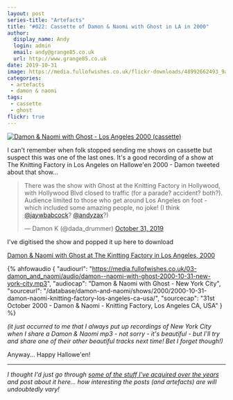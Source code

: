 ```yaml
---
layout: post
series-title: "Artefacts" 
title: "#022: Cassette of Damon & Naomi with Ghost in LA in 2000"
author:
  display_name: Andy
  login: admin
  email: andy@grange85.co.uk
  url: http://www.grange85.co.uk
date: 2019-10-31
image: https://media.fullofwishes.co.uk/flickr-downloads/48992662493_9aee5552ed_c.jpg
categories:
 - artefacts
 - damon & naomi
tags:
 - cassette
 - ghost
flickr: true
---
```

<a data-flickr-embed="true" href="https://www.flickr.com/photos/grange85/48992662493/in/datetaken/" title="Damon &amp; Naomi with Ghost - Los Angeles 2000 (cassette)"><img src="https://media.fullofwishes.co.uk/flickr-downloads/48992662493_9aee5552ed_c.jpg" alt="Damon &amp; Naomi with Ghost - Los Angeles 2000 (cassette)"></a>

I can't remember when folk stopped sending me shows on cassette but suspect this was one of the last ones. It's a good recording of a show at The Knitting Factory in Los Angeles on Hallowe'en 2000 - Damon tweeted about that show...

<blockquote class="twitter-tweet"><p lang="en" dir="ltr">There was the show with Ghost at the Knitting Factory in Hollywood, with Hollywood Blvd closed to traffic (for a parade? accident? both?). Audience limited to those who get around Los Angeles on foot - which included some amazing people, no joke! (I think <a href="https://twitter.com/jaywbabcock?ref_src=twsrc%5Etfw">@jaywbabcock</a>? <a href="https://twitter.com/andyzax?ref_src=twsrc%5Etfw">@andyzax</a>?)</p>&mdash; Damon K (@dada_drummer) <a href="https://twitter.com/dada_drummer/status/1190035200136372224?ref_src=twsrc%5Etfw">October 31, 2019</a></blockquote>

I've digitised the show and popped it up here to download

[Damon & Naomi with Ghost at The Kintting Factory in Los Angeles, 2000](https://media.fullofwishes.co.uk/03-damon_and_naomi/audio/damon--naomi-with-ghost-2000-10-31-the-knitting-factory.zip)

 {% ahfowaudio {
  "audiourl": "https://media.fullofwishes.co.uk/03-damon_and_naomi/audio/damon--naomi-with-ghost-2000-10-31-new-york-city.mp3",
  "audiocap": "Damon & Naomi with Ghost - New York City",
  "sourceurl": "/database/damon-and-naomi/shows/2000/2000-10-31-damon-naomi-knitting-factory-los-angeles-ca-usa/",
  "sourcecap": "31st October 2000 - Damon & Naomi - Knitting Factory, Los Angeles CA, USA"
  } %}

_(it just occurred to me that I *always* put up recordings of New York City when I share a Damon & Naomi mp3 - not sorry - it's beautiful - but I'll try and share one of their other beautiful tracks next time! Bet I forget though!)_

Anyway... Happy Hallowe'en!

---

_I thought I'd just go through [some of the stuff I've acquired over the years](/category/artefacts/) and post about it here... how interesting the posts (and artefacts) are will undoubtedly vary!_
